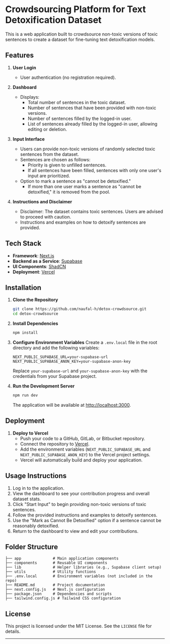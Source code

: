 # Crowdsourcing Platform for Text Detoxification Dataset

This is a web application built to crowdsource non-toxic versions of toxic sentences to create a dataset for fine-tuning text detoxification models.

## Features

1. **User Login**

   - User authentication (no registration required).

2. **Dashboard**

   - Displays:
     - Total number of sentences in the toxic dataset.
     - Number of sentences that have been provided with non-toxic versions.
     - Number of sentences filled by the logged-in user.
     - List of sentences already filled by the logged-in user, allowing editing or deletion.

3. **Input Interface**

   - Users can provide non-toxic versions of randomly selected toxic sentences from the dataset.
   - Sentences are chosen as follows:
     - Priority is given to unfilled sentences.
     - If all sentences have been filled, sentences with only one user's input are prioritized.
   - Option to mark a sentence as "cannot be detoxified."
     - If more than one user marks a sentence as "cannot be detoxified," it is removed from the pool.

4. **Instructions and Disclaimer**

   - Disclaimer: The dataset contains toxic sentences. Users are advised to proceed with caution.
   - Instructions and examples on how to detoxify sentences are provided.

## Tech Stack

- **Framework**: [Next.js](https://nextjs.org/)
- **Backend as a Service**: [Supabase](https://supabase.com/)
- **UI Components**: [ShadCN](https://shadcn.dev/)
- **Deployment**: [Vercel](https://vercel.com/)

## Installation

1. **Clone the Repository**

   ```bash
   git clone https://github.com/naufal-h/detox-crowdsource.git
   cd detox-crowdsource
   ```

2. **Install Dependencies**

   ```bash
   npm install
   ```

3. **Configure Environment Variables**
   Create a `.env.local` file in the root directory and add the following variables:

   ```env
   NEXT_PUBLIC_SUPABASE_URL=your-supabase-url
   NEXT_PUBLIC_SUPABASE_ANON_KEY=your-supabase-anon-key
   ```

   Replace `your-supabase-url` and `your-supabase-anon-key` with the credentials from your Supabase project.

4. **Run the Development Server**

   ```bash
   npm run dev
   ```

   The application will be available at [http://localhost:3000](http://localhost:3000).

## Deployment

1. **Deploy to Vercel**
   - Push your code to a GitHub, GitLab, or Bitbucket repository.
   - Connect the repository to [Vercel](https://vercel.com/).
   - Add the environment variables (`NEXT_PUBLIC_SUPABASE_URL` and `NEXT_PUBLIC_SUPABASE_ANON_KEY`) to the Vercel project settings.
   - Vercel will automatically build and deploy your application.

## Usage Instructions

1. Log in to the application.
2. View the dashboard to see your contribution progress and overall dataset stats.
3. Click "Start Input" to begin providing non-toxic versions of toxic sentences.
4. Follow the provided instructions and examples to detoxify sentences.
5. Use the "Mark as Cannot Be Detoxified" option if a sentence cannot be reasonably detoxified.
6. Return to the dashboard to view and edit your contributions.

## Folder Structure

```plaintext
├── app              # Main application components
├── components       # Reusable UI components
├── lib              # Helper libraries (e.g., Supabase client setup)
├── utils            # Utility functions
├── .env.local       # Environment variables (not included in the repo)
├── README.md        # Project documentation
├── next.config.js   # Next.js configuration
├── package.json     # Dependencies and scripts
├── tailwind.config.js # Tailwind CSS configuration
```

## License

This project is licensed under the MIT License. See the `LICENSE` file for details.

---
